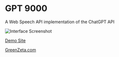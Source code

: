 # GPT 9000

A Web Speech API implementation of the ChatGPT API

![Interface Screenshot](http://greenzeta.com/wp-content/uploads/2023/03/product_shot.png "Interface")

[Demo Site](https://gpt9000.greenzeta.com)

[GreenZeta.com](https://greenzeta.com)

